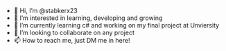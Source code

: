 - 👋 Hi, I’m @stabkerx23
- 👀 I’m interested in learning, developing and growing
- 🌱 I’m currently learning c# and working on my final project at Unviersity
- 💞️ I’m looking to collaborate on any project
- 📫 How to reach me, just DM me in here!

<!---
stabkerx23/stabkerx23 is a ✨ special ✨ repository because its `README.md` (this file) appears on your GitHub profile.
You can click the Preview link to take a look at your changes.
--->
